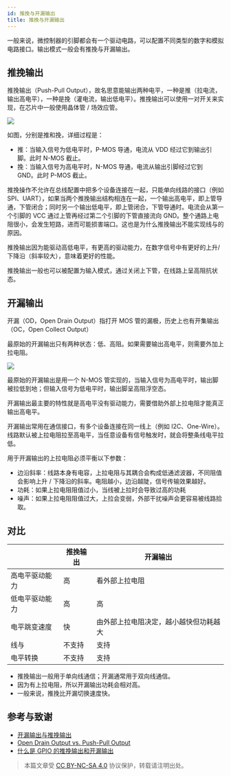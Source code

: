 ```yaml
---
id: 推挽与开漏输出
title: 推挽与开漏输出
---
```


一般来说，微控制器的引脚都会有一个驱动电路，可以配置不同类型的数字和模拟电路接口。输出模式一般会有推挽与开漏输出。

## 推挽输出

推挽输出（Push-Pull Output），故名思意能输出两种电平，一种是推（拉电流，输出高电平），一种是挽（灌电流，输出低电平）。推挽输出可以使用一对开关来实现，在芯片中一般使用晶体管 / 场效应管。

![](https://cos.wiki-power.com/img/20211227095254.png)

如图，分别是推和挽，详细过程是：

- 推：当输入信号为低电平时，P-MOS 导通，电流从 VDD 经过它到输出引脚。此时 N-MOS 截止。
- 挽：当输入信号为高电平时，N-MOS 导通，电流从输出引脚经过它到 GND。此时 P-MOS 截止。

推挽操作不允许在总线配置中把多个设备连接在一起，只能单向线路的接口（例如 SPI、UART），如果当两个推挽输出结构相连在一起，一个输出高电平，即上管导通，下管闭合；同时另一个输出低电平，即上管闭合，下管导通时。电流会从第一个引脚的 VCC 通过上管再经过第二个引脚的下管直接流向 GND。整个通路上电阻很小，会发生短路，进而可能损害端口。这也是为什么推挽输出不能实现线与的原因。

推挽输出因为能驱动高低电平，有更高的驱动能力，在数字信号中有更好的上升/下降沿（斜率较大），意味着更好的性能。

推挽输出一般也可以被配置为输入模式，通过关闭上下管，在线路上呈高阻抗状态。

## 开漏输出

开漏（OD，Open Drain Output）指打开 MOS 管的漏极，历史上也有开集输出（OC，Open Collect Output）

最原始的开漏输出只有两种状态：低、高阻。如果需要输出高电平，则需要外加上拉电阻。

![](https://cos.wiki-power.com/img/20211228172532.png)

最原始的开漏输出是用一个 N-MOS 管实现的，当输入信号为高电平时，输出脚被拉低到地；但输入信号为低电平时，输出脚呈高阻浮空态。

开漏输出最主要的特性就是高电平没有驱动能力，需要借助外部上拉电阻才能真正输出高电平。

开漏输出常用在通信接口，有多个设备连接在同一线上（例如 I2C、One-Wire）。线路默认被上拉电阻拉至高电平，当任意设备有信号触发时，就会将整条线电平拉低。

用于开漏输出的上拉电阻必须平衡以下参数：

- 边沿斜率：线路本身有电容，上拉电阻与其耦合会构成低通滤波器，不同阻值会影响上升 / 下降沿的斜率。电阻越小，边沿越陡，信号传输效果越好。
- 功耗：如果上拉电阻阻值过小，当线被上拉时会导致过高的功耗
- 噪声：如果上拉电阻阻值过大，上拉会变弱，外部干扰噪声会更容易被线路拾取。

## 对比

|                | 推挽输出 | 开漏输出                               |
| -------------- | -------- | -------------------------------------- |
| 高电平驱动能力 | 高       | 看外部上拉电阻                         |
| 低电平驱动能力 | 高       | 高                                     |
| 电平跳变速度   | 快       | 由外部上拉电阻决定，越小越快但功耗越大 |
| 线与           | 不支持   | 支持                                   |
| 电平转换       | 不支持   | 支持                                   |

- 推挽输出一般用于单向线通信；开漏通常用于双向线通信。
- 因为有上拉电阻，所以开漏输出功耗会相对高。
- 一般来说，推挽比开漏切换速度快。

## 参考与致谢

- [开漏输出与推挽输出](https://zhuanlan.zhihu.com/p/41942876)
- [Open Drain Output vs. Push-Pull Output](https://open4tech.com/open-drain-output-vs-push-pull-output/)
- [什么是 GPIO 的推挽输出和开漏输出](https://mp.weixin.qq.com/s/bNfSBfYKt_IKnFPvrCYD9Q)

> 本篇文章受 [CC BY-NC-SA 4.0](https://creativecommons.org/licenses/by/4.0/deed.zh) 协议保护，转载请注明出处。

